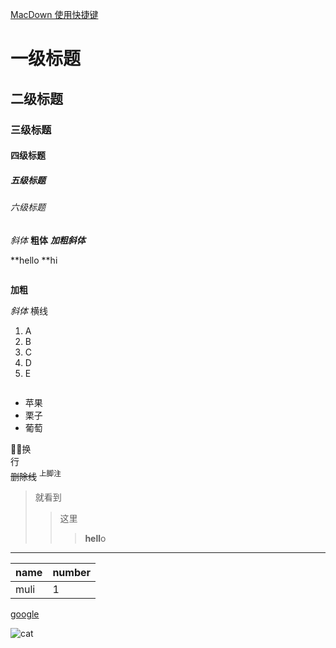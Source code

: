 [MacDown 使用快捷键](http://www.morningsun.net.cn/2017/04/16/Markdown%E2%80%94%E2%80%94%E5%85%A5%E9%97%A8%E6%8C%87%E5%8D%97/)
# 一级标题
## 二级标题
### 三级标题 
#### 四级标题
##### 五级标题 
###### 六级标题

*斜体*
**粗体**
***加粗斜体***			
	
	
**hello	**hi

![]()

**加粗**

*斜体*
横线


1. A
2. B
3. C
4. D
5. E

![]()
[]('www.google.com')
	
<!--hello-->
* 苹果
* 栗子
* 葡萄

换  
行  
<del>删除线</del>
<sup>上脚注</sup>

> 就看到
> >这里
> > > **hell**o  




***

name  | number
----  | ----
muli  |  1


[google](https://www.google.com/)

![cat](https://ss2.baidu.com/6ONYsjip0QIZ8tyhnq/it/u=2039148305,2538599625&fm=58&bpow=800&bpoh=500)